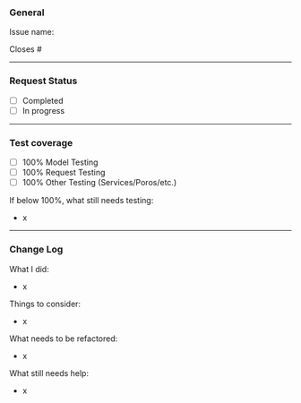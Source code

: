 ### General
Issue name:

Closes #

------------------------------------------------------------------------------
### Request Status
* [ ] Completed
* [ ] In progress

------------------------------------------------------------------------------
### Test coverage

* [ ] 100% Model Testing
* [ ] 100% Request Testing
* [ ] 100% Other Testing (Services/Poros/etc.)

If below 100%, what still needs testing:
- x

------------------------------------------------------------------------------
### Change Log

What I did:
- x

Things to consider:
- x

What needs to be refactored:
- x

What still needs help:
- x
